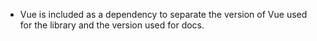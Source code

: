 * Vue is included as a dependency to separate the version of Vue used for the library and the version used for docs.
